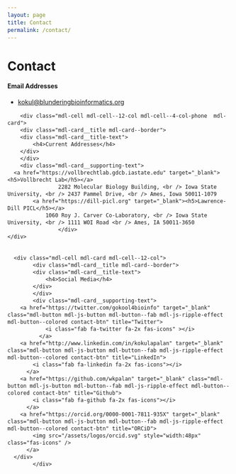 ```yaml
---
layout: page
title: Contact
permalink: /contact/
---
```


# Contact

  <div class="mdl-grid">
    <div class="mdl-cell mdl-card mdl-cell--12-col mdl-cell--4-col-phone">
		<div class="mdl-card__title mdl-card--border">
			<div class="mdl-card__title-text">
				<h4>Email Addresses</h4>
			</div>
			</div>
			<div class="mdl-card__supporting-text">
				<ul>
					<li> <a href="mailto:kokul@blunderingbioinformatics.org">kokul@blunderingbioinformatics.org</a> </li>
				</ul>
				</div>
		</div>

		<div class="mdl-cell mdl-cell--12-col mdl-cell--4-col-phone  mdl-card">
		<div class="mdl-card__title mdl-card--border">
		<div class="mdl-card__title-text">
			<h4>Current Addresses</h4>
		</div>
		</div>
		<div class="mdl-card__supporting-text">
      <a href="https://vollbrechtlab.gdcb.iastate.edu" target="_blank"><h5>Vollbrecht Lab</h5></a>
					2282 Molecular Biology Building, <br /> Iowa State University, <br /> 2437 Pammel Drive, <br /> Ames, Iowa 50011-1079
			<a href="https://dill-picl.org" target="_blank"><h5>Lawrence-Dill PICL</h5></a>
  				1060 Roy J. Carver Co-Laboratory, <br /> Iowa State University, <br /> 1111 WOI Road <br /> Ames, IA 50011-3650
					</div>
    </div>


      <div class="mdl-cell mdl-card mdl-cell--12-col">
			<div class="mdl-card__title mdl-card--border">
			<div class="mdl-card__title-text">
				<h4>Social Media</h4>
			</div>
			</div>
			<div class="mdl-card__supporting-text">
        <a href="https://twitter.com/gokool4bioinfo" target="_blank" class="mdl-button mdl-js-button mdl-button--fab mdl-js-ripple-effect mdl-button--colored contact-btn" title="Twitter">
                <i class="fab fa-twitter fa-2x fas-icons" ></i>
              </a>
        <a href="http://www.linkedin.com/in/kokulapalan" target="_blank" class="mdl-button mdl-js-button mdl-button--fab mdl-js-ripple-effect mdl-button--colored contact-btn" title="LinkedIn">
            <i class="fab fa-linkedin fa-2x fas-icons"></i>
          </a>
        <a href="https://github.com/wkpalan" target="_blank" class="mdl-button mdl-js-button mdl-button--fab mdl-js-ripple-effect mdl-button--colored contact-btn" title="Github">
            <i class="fab fa-github fa-2x fas-icons"></i>
          </a>
        <a href="https://orcid.org/0000-0001-7811-935X" target="_blank" class="mdl-button mdl-js-button mdl-button--fab mdl-js-ripple-effect mdl-button--colored contact-btn" title="ORCiD">
            <img src="/assets/logos/orcid.svg" style="width:48px" class="fas-icons" />
          </a>
      </div>
			</div>

  </div>
